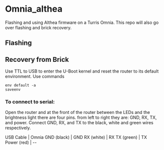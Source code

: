 # Omnia_althea
Flashing and using Althea firmware on a Turris Omnia. This repo will also go over flashing and brick recovery.

## Flashing


## Recovery from Brick
Use TTL to USB to enter the U-Boot kernel and reset the router to its default environment.
Use commands
```
env default -a
saveenv
```

### To connect to serial:
Open the router and at the front of the router between the LEDs and the brightness light there are four pins.
from left to right they are: GND, RX, TX, and power. Connect GND, RX, and TX to the black, white and green wires respectively. 

USB Cable | Omnia
GND (black) | GND
RX (white) | RX
TX (green) | TX
Power (red) | --
